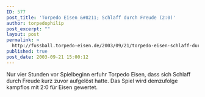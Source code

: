 ```yaml
---
ID: 577
post_title: 'Torpedo Eisen &#8211; Schlaff durch Freude (2:0)'
author: torpedophilip
post_excerpt: ""
layout: post
permalink: >
  http://fussball.torpedo-eisen.de/2003/09/21/torpedo-eisen-schlaff-durch-freude-20/
published: true
post_date: 2003-09-21 15:00:12
---
```

Nur vier Stunden vor Spielbeginn erfuhr Torpedo Eisen, dass sich Schlaff durch Freude kurz zuvor aufgelöst hatte. Das Spiel wird demzufolge kampflos mit 2:0 für Eisen gewertet.